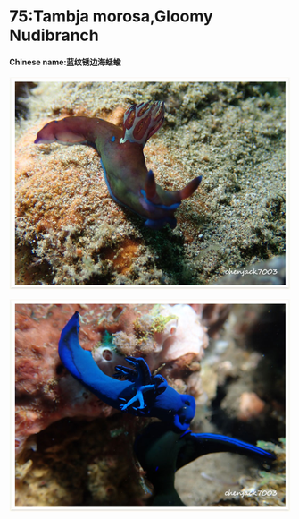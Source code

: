 # 75:Tambja morosa,Gloomy Nudibranch

#### Chinese name:蓝纹锈边海蛞蝓

![](../../.gitbook/assets/tambja-morosa%20%282%29.jpg)

![](../../.gitbook/assets/tambja-morosa%20%281%29.jpg)

